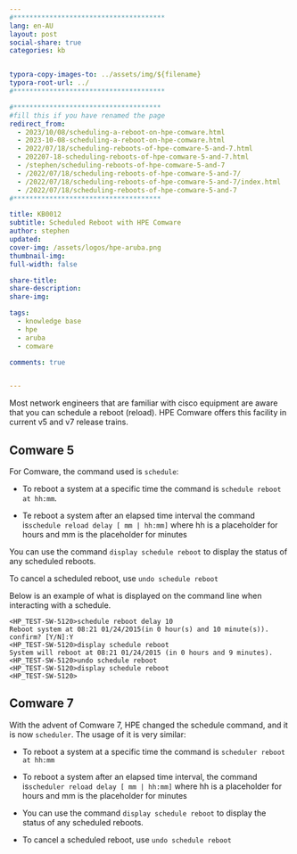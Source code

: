 ```yaml
---
#**************************************
lang: en-AU
layout: post
social-share: true
categories: kb


typora-copy-images-to: ../assets/img/${filename}
typora-root-url: ../
#**************************************

#*************************************
#fill this if you have renamed the page
redirect_from:
  - 2023/10/08/scheduling-a-reboot-on-hpe-comware.html
  - 2023-10-08-scheduling-a-reboot-on-hpe-comware.html
  - 2022/07/18/scheduling-reboots-of-hpe-comware-5-and-7.html
  - 202207-18-scheduling-reboots-of-hpe-comware-5-and-7.html
  - /stephen/scheduling-reboots-of-hpe-comware-5-and-7
  - /2022/07/18/scheduling-reboots-of-hpe-comware-5-and-7/
  - /2022/07/18/scheduling-reboots-of-hpe-comware-5-and-7/index.html
  - /2022/07/18/scheduling-reboots-of-hpe-comware-5-and-7
#*************************************

title: KB0012
subtitle: Scheduled Reboot with HPE Comware
author: stephen
updated:
cover-img: /assets/logos/hpe-aruba.png
thumbnail-img:
full-width: false

share-title:
share-description:
share-img:

tags:
  - knowledge base
  - hpe
  - aruba
  - comware

comments: true


---
```


Most network engineers that are familiar with cisco equipment are aware that you can schedule a reboot (reload). HPE Comware offers this facility in current v5 and v7 release trains.

## Comware 5

For Comware, the command used is `schedule`:

* To reboot a system at a specific time the command is `schedule reboot at hh:mm`.

* Te reboot a system after an elapsed time interval the command  is`schedule reload delay [ mm | hh:mm]` where hh is a placeholder for hours and mm is the placeholder for minutes

You can use the command `display schedule reboot` to display the status of any scheduled reboots.

To cancel a scheduled reboot, use `undo schedule reboot`

Below is an example of what is displayed on the command line when interacting with a schedule.

``` 
<HP_TEST-SW-5120>schedule reboot delay 10
Reboot system at 08:21 01/24/2015(in 0 hour(s) and 10 minute(s)). confirm? [Y/N]:Y
<HP_TEST-SW-5120>display schedule reboot
System will reboot at 08:21 01/24/2015 (in 0 hours and 9 minutes).
<HP_TEST-SW-5120>undo schedule reboot
<HP_TEST-SW-5120>display schedule reboot
<HP_TEST-SW-5120>
```

## Comware 7

With the advent of Comware 7, HPE changed the schedule command, and it is now `scheduler`. The usage of it is very similar:

* To reboot a system at a specific time the command is `scheduler reboot at hh:mm`

* To reboot a system after an elapsed time interval, the command  is`scheduler reload delay [ mm | hh:mm]` where hh is a placeholder for hours and mm is the placeholder for minutes

* You can use the command `display schedule reboot` to display the status of any scheduled reboots.

* To cancel a scheduled reboot, use `undo schedule reboot`
